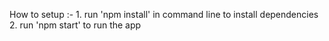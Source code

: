 How to setup :-
    1. run 'npm install' in command line to install dependencies
    2. run 'npm start' to run the app